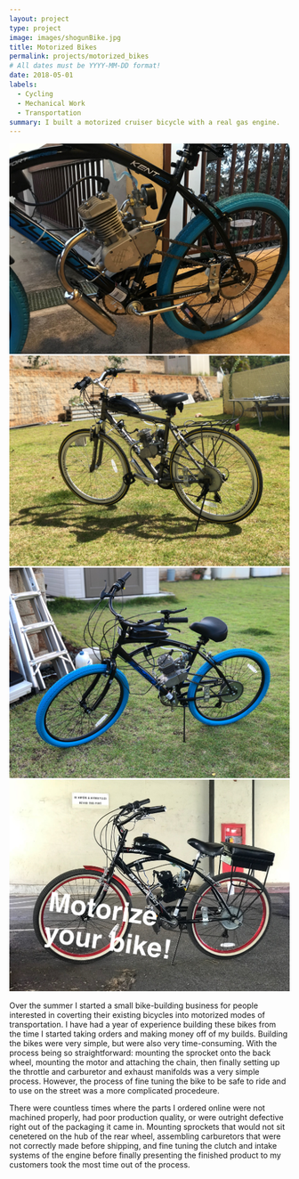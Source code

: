 ```yaml
---
layout: project
type: project
image: images/shogunBike.jpg
title: Motorized Bikes
permalink: projects/motorized_bikes
# All dates must be YYYY-MM-DD format!
date: 2018-05-01
labels:
  - Cycling
  - Mechanical Work
  - Transportation
summary: I built a motorized cruiser bicycle with a real gas engine.
---
```


<div class="ui small rounded images">
  <img class="ui image" src="../images/bikeEngine.jpg">
  <img class="ui image" src="../images/shogunBike.jpg">
  <img class="ui image" src="../images/blueKent.jpg">
  <img class="ui image" src="../images/redKent.jpg">
</div>

Over the summer I started a small bike-building business for people interested in coverting their existing bicycles into motorized modes of transportation. I have had a year of experience building these bikes from the time I started taking orders and making money off of my builds. Building the bikes were very simple, but were also very time-consuming. With the process being so straightforward: mounting the sprocket onto the back wheel, mounting the motor and attaching the chain, then finally setting up the throttle and carburetor and exhaust manifolds was a very simple process. However, the process of fine tuning the bike to be safe to ride and to use on the street was a more complicated procedeure.

There were countless times where the parts I ordered online were not machined properly, had poor production quality, or were outright defective right out of the packaging it came in. Mounting sprockets that would not sit cenetered on the hub of the rear wheel, assembling carburetors that were not correctly made before shipping, and fine tuning the clutch and intake systems of the engine before finally presenting the finished product to my customers took the most time out of the process.



